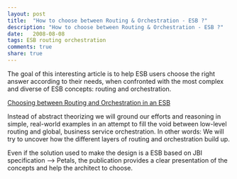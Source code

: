 ```yaml
---
layout: post
title:  "How to choose between Routing & Orchestration - ESB ?"
description: "How to choose between Routing & Orchestration - ESB ?"
date:   2008-08-08
tags: ESB routing orchestration
comments: true
share: true
---
```


The goal of this interesting article is to help ESB users choose the right answer according to their needs, when confronted
with the most complex and diverse of ESB concepts: routing and orchestration.

<div markdown="0"><a href="http://www.infoq.com/articles/louis-dutoo-esb-routing" class="btn-link btn-link-info">Choosing between Routing and Orchestration in an ESB</a></div>

Instead of abstract theorizing we will ground our efforts and reasoning in simple, real-world examples in
an attempt to fill the void between low-level routing and global, business service orchestration.
In other words: We will try to uncover how the different layers of routing and orchestration build up.

Even if the solution used to make the design is a ESB based on JBI specification --> Petals, the publication provides a clear presentation of the concepts and help the architect to choose.